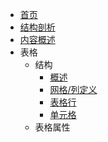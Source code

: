 * [首页](/)
* [结构剖析](anatomy)
* [内容概述](overview)
* 表格
  - 结构
    + [概述](table/overview)
    + [网格/列定义](table/grid)
    + [表格行](table/row)
    + [单元格](table/cell)
  - 表格属性